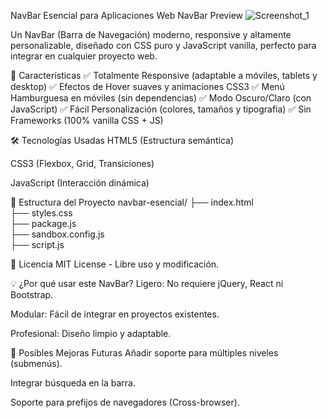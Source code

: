 NavBar Esencial para Aplicaciones Web
NavBar Preview
![Screenshot_1](https://github.com/user-attachments/assets/a8080d54-887b-40cd-b71b-e794f98752e9)

Un NavBar (Barra de Navegación) moderno, responsive y altamente personalizable, diseñado con CSS puro y JavaScript vanilla, perfecto para integrar en cualquier proyecto web.

🌟 Características
✅ Totalmente Responsive (adaptable a móviles, tablets y desktop)
✅ Efectos de Hover suaves y animaciones CSS3
✅ Menú Hamburguesa en móviles (sin dependencias)
✅ Modo Oscuro/Claro (con JavaScript)
✅ Fácil Personalización (colores, tamaños y tipografía)
✅ Sin Frameworks (100% vanilla CSS + JS)

🛠️ Tecnologías Usadas
HTML5 (Estructura semántica)

CSS3 (Flexbox, Grid, Transiciones)

JavaScript (Interacción dinámica)

📂 Estructura del Proyecto
navbar-esencial/
├── index.html          
├── styles.css         
├── package.js         
├── sandbox.config.js      
├── script.js          
        

📝 Licencia
MIT License - Libre uso y modificación.

💡 ¿Por qué usar este NavBar?
Ligero: No requiere jQuery, React ni Bootstrap.

Modular: Fácil de integrar en proyectos existentes.

Profesional: Diseño limpio y adaptable.

📌 Posibles Mejoras Futuras
Añadir soporte para múltiples niveles (submenús).

Integrar búsqueda en la barra.

Soporte para prefijos de navegadores (Cross-browser).

